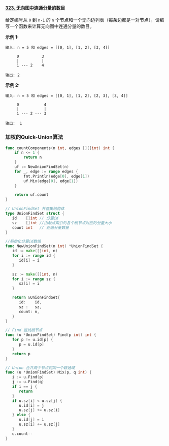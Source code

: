 #### [323. 无向图中连通分量的数目](https://leetcode-cn.com/problems/number-of-connected-components-in-an-undirected-graph/)

给定编号从 `0` 到 `n-1` 的 `n` 个节点和一个无向边列表（每条边都是一对节点），请编写一个函数来计算无向图中连通分量的数目。

**示例 1:**

```
输入: n = 5 和 edges = [[0, 1], [1, 2], [3, 4]]

     0          3
     |          |
     1 --- 2    4 

输出: 2
```

**示例 2:**

```
输入: n = 5 和 edges = [[0, 1], [1, 2], [2, 3], [3, 4]]

     0           4
     |           |
     1 --- 2 --- 3

输出:  1
```

### 加权的Quick-Union算法

```go
func countComponents(n int, edges [][]int) int {
    if n <= 1 {
        return n
    }
	uf := NewUnionFindSet(n)
	for _, edge := range edges {
        fmt.Println(edge[0], edge[1])
		uf.Mix(edge[0], edge[1])
	}

	return uf.count
}

// UnionFindSet 并查集结构体
type UnionFindSet struct {
   id    []int // 分量id
   sz    []int //由触点索引的各个根节点对应的分量大小
   count int   // 连通分量数量
}

//初始化分量id数组
func NewUnionFindSet(n int) *UnionFindSet {
   id := make([]int, n)
   for i := range id {
      id[i] = i
   }

   sz := make([]int, n)
   for i := range sz {
      sz[i] = i
   }

   return &UnionFindSet{
      id:    id,
      sz :   sz,
      count: n,
   }
}

// Find 查找根节点
func (u *UnionFindSet) Find(p int) int {
   for p != u.id[p] {
      p = u.id[p]
   }
   return p
}

// Union 合并两个节点到同一个联通域
func (u *UnionFindSet) Mix(p, q int) {
   i := u.Find(p)
   j := u.Find(q)
   if i == j {
      return
   }
   if u.sz[i] < u.sz[j] {
      u.id[i] = j
      u.sz[j] += u.sz[i]
   } else {
      u.id[j] = i
      u.sz[i] += u.sz[j]
   }
   u.count--
}
```

